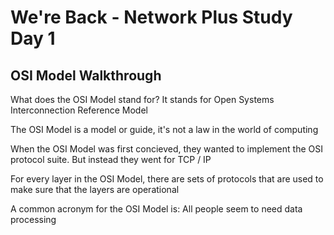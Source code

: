 # We're Back - Network Plus Study Day 1

## OSI Model Walkthrough

What does the OSI Model stand for? It stands for Open Systems Interconnection Reference Model

The OSI Model is a model or guide, it's not a law in the world of computing

When the OSI Model was first concieved, they wanted to implement the OSI protocol suite. But instead they went for TCP / IP

For every layer in the OSI Model, there are sets of protocols that are used to make sure that the layers are operational

A common acronym for the OSI Model is: All people seem to need data processing